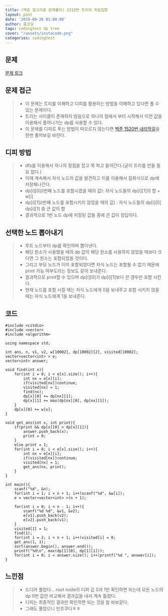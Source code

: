 ```yaml
---
title: (백준 알고리즘 문제풀이) 2213번 트리의 독립집합
layout: post
date: '2019-09-26 01:00:00'
author: 줌코딩
tags: codingtest dp tree
cover: "/assets/instacode.png"
categories: codingtest
---
```


## 문제

[문제 링크](https://www.acmicpc.net/problem/2213)

## 문제 접근

>* 이 문제는 트리를 이해하고 디피를 활용하는 방법을 이해하고 있다면 풀 수 있는 문제이다.
>* 트리는 사이클이 존재하지 않음으로 하나의 점에서 부터 시작해서 이전 값을 이용해서 풀어나가는 dp를 사용할 수 있다.
>* 이 문제를 디피로 푸는 방법이 떠오르지 않는다면 [백준 1520번 내리막길](https://www.acmicpc.net/problem/1520)을 한번 풀어보길 바란다.

## 디피 방법

>* dfs를 이용해서 하나의 정점을 잡고 쭉 파고 들어간다.(굳이 트리를 만들 필요 없다.)
>* 이때 계속해서 자식 노드의 값을 발견하고 이를 이용해서 점화식으로 dp에 저장해나간다.
>* dp\[i\]\[0\](i번째 노드를 포함시켰을 때의 값): 자식 노드들의 dp\[i\]\[1\]의 합 + w\[i\]
>* dp\[i\]\[1\](i번쨰 노드를 포함시키지 않았을 때의 값) : 자식 노드들의 dp\[i\]\[0\] dp\[i\]\[1\] 중 큰 값의 합
>* 결과적으로 1번 노드 dp에 저장된 값들 중에 큰 값이 정답이다.

## 선택한 노드 뽑아내기

>* 루트 노드부터 dp를 확인하며 뽑아낸다.
>* 해당 원소가 사용됐을 때의 dp 값이 해당 원소를 사용하지 않았을 때보다 크다면 그 원소는 포함되었을 것이다.
>* 그리고 부모 노드가 이미 포함되었다면 자식 노드는 포함될 수 없기 때문에 print 가능 여부도라는 정보도 같이 보내준다.
>* 결과적으로 print할 수 있으며 dp\[i\]\[0\]가 dp\[i\]\[1\]보다 큰 경우만 포함 시킨다.
>* 현재 노드를 포함 시킬 때는 자식 노드에게 0을 보내주고 포함 시키지 않을 때는 자식 노드에게 1을 보내준다.

## 코드

    #include <cstdio>
    #include <vector>
    #include <algorithm>

    using namespace std;

    int ans, n, v1, v2, w[10002], dp[10002][2], visited[10002];
    vector<vector<int> > e; 
    vector<int> answer;

    void find(int x){
        for(int i = 0; i < e[x].size(); i++){
            int nx = e[x][i];
            if(visited[nx])continue;
            visited[nx] = 1;
            find(nx);
            dp[x][0] += dp[nx][1];
            dp[x][1] += max(dp[nx][0], dp[nx][1]);
        }
        dp[x][0] += w[x];
    }

    void get_ans(int x, int print){
        if(print && dp[x][0] > dp[x][1]){
            answer.push_back(x);
            print = 0;
        }
        else print = 1;
        for(int i = 0; i < e[x].size(); i++){
            int nx = e[x][i];
            if(visited[nx])continue;
            visited[nx] = 1;
            get_ans(nx, print);
        }
    }

    int main(){
        scanf("%d", &n);
        for(int i = 1; i < n + 1; i++)scanf("%d", &w[i]);
        e = vector<vector<int> >(n + 1); 

        for(int i = 0; i < n - 1; i++){
            scanf("%d %d", &v1, &v2);
            e[v1].push_back(v2);
            e[v2].push_back(v1);
        }
        visited[1] = 1;
        find(1);
        for(int i = 2; i < n + 1; i++)visited[i] = 0;
        get_ans(1, 1);
        sort(answer.begin(), answer.end());
        printf("%d\n", max(dp[1][0], dp[1][1]));
        for(int i = 0; i < answer.size(); i++)printf("%d ", answer[i]);
    }

## 느낀점

>* 드디어 풀었다... root node의 디피 값 0과 1만 확인하면 되는데 모든 노드의 dp 0번 값만 비교해서 결과값을 내서 계속 틀렸다.
>* 디피는 최종적인 결과만 확인하면 되는 것을 참 바보같다.
>* 그래도 풀었으니 만조쿠다ㅎㅎ
